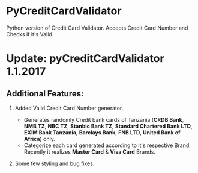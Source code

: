 # PyCreditCardValidator
Python version of Credit Card Validator. Accepts Credit Card Number and Checks if it's Valid. 



# Update: pyCreditCardValidator 1.1.2017

## Additional Features:

1) Added Valid Credit Card Number generator.
    - Generates randomly Credit bank cards of Tanzania (**CRDB Bank**, **NMB TZ**, **NBC TZ**, **Stanbic Bank TZ**, **Standard Chartered Bank LTD**, **EXIM Bank Tanzania**, **Barclays Bank**, **FNB LTD**, **United Bank of Africa**) only.
    - Categorize each card generated according to it's respective Brand. Recently it realizes **Master Card** & **Visa Card** Brands. 

2) Some few styling and bug fixes.
